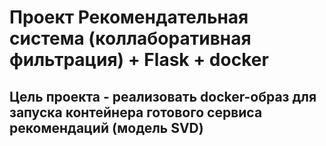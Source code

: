 # Проект Рекомендательная система (коллаборативная фильтрация) + Flask + docker
## Цель проекта - реализовать docker-образ для запуска контейнера готового сервиса рекомендаций (модель SVD)
